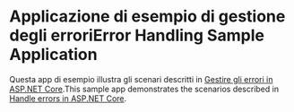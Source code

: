 # <a name="error-handling-sample-application"></a><span data-ttu-id="9487b-101">Applicazione di esempio di gestione degli errori</span><span class="sxs-lookup"><span data-stu-id="9487b-101">Error Handling Sample Application</span></span>

<span data-ttu-id="9487b-102">Questa app di esempio illustra gli scenari descritti in [Gestire gli errori in ASP.NET Core](https://docs.microsoft.com/aspnet/core/fundamentals/error-handling).</span><span class="sxs-lookup"><span data-stu-id="9487b-102">This sample app demonstrates the scenarios described in [Handle errors in ASP.NET Core](https://docs.microsoft.com/aspnet/core/fundamentals/error-handling).</span></span>
